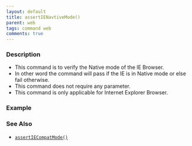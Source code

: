 ```yaml
---
layout: default
title: assertIENavtiveMode()
parent: web
tags: command web
comments: true
---
```


### Description

- This command is to verify the Native mode of the IE Browser.
- In other word the command will pass  if the IE is in Native mode or else fail otherwise.
- This command does not require any parameter.
- This command is only applicable for Internet Explorer Browser.

### Example

### See Also

- [`assertIECompatMode()`](assertIECompatMode())